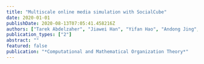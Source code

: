 ```yaml
---
title: "Multiscale online media simulation with SocialCube"
date: 2020-01-01
publishDate: 2020-08-13T07:05:41.458216Z
authors: ["Tarek Abdelzaher", "Jiawei Han", "Yifan Hao", "Andong Jing", "Dongxin Liu", "Shengzhong Liu", "Hoang Hai Nguyen", "David M Nicol", "Huajie Shao", "Tianshi Wang", " others"]
publication_types: ["2"]
abstract: ""
featured: false
publication: "*Computational and Mathematical Organization Theory*"
---
```


